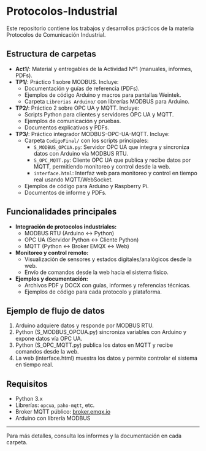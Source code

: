 # Protocolos-Industrial

Este repositorio contiene los trabajos y desarrollos prácticos de la materia Protocolos de Comunicación Industrial.

## Estructura de carpetas

- **Act1/**: Material y entregables de la Actividad Nº1 (manuales, informes, PDFs).
- **TP1/**: Práctico 1 sobre MODBUS. Incluye:
  - Documentación y guías de referencia (PDFs).
  - Ejemplos de código Arduino y macros para pantallas Weintek.
  - Carpeta `Librerias Arduino/` con librerías MODBUS para Arduino.
- **TP2/**: Práctico 2 sobre OPC UA y MQTT. Incluye:
  - Scripts Python para clientes y servidores OPC UA y MQTT.
  - Ejemplos de comunicación y pruebas.
  - Documentos explicativos y PDFs.
- **TP3/**: Práctico integrador MODBUS-OPC-UA-MQTT. Incluye:
  - Carpeta `CodigoFinal/` con los scripts principales:
    - `S_MODBUS_OPCUA.py`: Servidor OPC UA que integra y sincroniza datos con Arduino vía MODBUS RTU.
    - `S_OPC_MQTT.py`: Cliente OPC UA que publica y recibe datos por MQTT, permitiendo monitoreo y control desde la web.
    - `interface.html`: Interfaz web para monitoreo y control en tiempo real usando MQTT/WebSocket.
  - Ejemplos de código para Arduino y Raspberry Pi.
  - Documentos de informe y PDFs.

## Funcionalidades principales

- **Integración de protocolos industriales:**
  - MODBUS RTU (Arduino ↔ Python)
  - OPC UA (Servidor Python ↔ Cliente Python)
  - MQTT (Python ↔ Broker EMQX ↔ Web)
- **Monitoreo y control remoto:**
  - Visualización de sensores y estados digitales/analógicos desde la web.
  - Envío de comandos desde la web hacia el sistema físico.
- **Ejemplos y documentación:**
  - Archivos PDF y DOCX con guías, informes y referencias técnicas.
  - Ejemplos de código para cada protocolo y plataforma.

## Ejemplo de flujo de datos

1. Arduino adquiere datos y responde por MODBUS RTU.
2. Python (S_MODBUS_OPCUA.py) sincroniza variables con Arduino y expone datos vía OPC UA.
3. Python (S_OPC_MQTT.py) publica los datos en MQTT y recibe comandos desde la web.
4. La web (interface.html) muestra los datos y permite controlar el sistema en tiempo real.

## Requisitos

- Python 3.x
- Librerías: `opcua`, `paho-mqtt`, etc.
- Broker MQTT público: [broker.emqx.io](https://www.emqx.com/en/online-mqtt)
- Arduino con librería MODBUS

---
Para más detalles, consulta los informes y la documentación en cada carpeta.